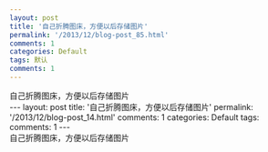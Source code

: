 ```yaml
---
layout: post
title: '自己折腾图床，方便以后存储图片'
permalink: '/2013/12/blog-post_85.html'
comments: 1
categories: Default
tags: 默认
comments: 1
---
```

<div dir="ltr" style="text-align: left;">自己折腾图床，方便以后存储图片</div>---
layout: post
title: '自己折腾图床，方便以后存储图片'
permalink: '/2013/12/blog-post_14.html'
comments: 1
categories: Default
tags: 
comments: 1
---
<div dir="ltr" style="text-align: left;" trbidi="on">自己折腾图床，方便以后存储图片</div>